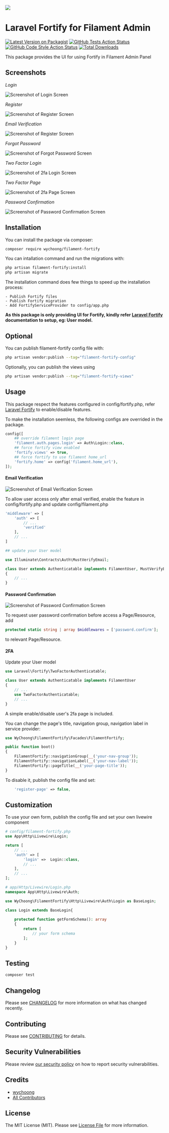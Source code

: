 ![](https://banners.beyondco.de/Filament%20Fortify.png?theme=light&packageManager=composer+require&packageName=wychoong%2Ffilament-fortify&pattern=skulls&style=style_2&description=Laravel+Fortify+for+Filament+Admin&md=1&showWatermark=1&fontSize=175px&images=https%3A%2F%2Flaravel.com%2Fimg%2Flogomark.min.svg)
# Laravel Fortify for Filament Admin

[![Latest Version on Packagist](https://img.shields.io/packagist/v/wychoong/filament-fortify.svg?style=flat-square)](https://packagist.org/packages/wychoong/filament-fortify)
[![GitHub Tests Action Status](https://img.shields.io/github/workflow/status/wychoong/filament-fortify/run-tests?label=tests)](https://github.com/wychoong/filament-fortify/actions?query=workflow%3Arun-tests+branch%3Amain)
[![GitHub Code Style Action Status](https://img.shields.io/github/workflow/status/wychoong/filament-fortify/Check%20&%20fix%20styling?label=code%20style)](https://github.com/wychoong/filament-fortify/actions?query=workflow%3A"Check+%26+fix+styling"+branch%3Amain)
[![Total Downloads](https://img.shields.io/packagist/dt/wychoong/filament-fortify.svg?style=flat-square)](https://packagist.org/packages/wychoong/filament-fortify)

This package provides the UI for using Fortify in Filament Admin Panel

## Screenshots
_Login_

![Screenshot of Login Screen](./screenshots/login.png)

_Register_

![Screenshot of Register Screen](./screenshots/register.png)

_Email Verification_

![Screenshot of Register Screen](./screenshots/email-verification.png)

_Forgot Password_

![Screenshot of Forgot Password Screen](./screenshots/forgot-password.png)

_Two Factor Login_

![Screenshot of 2fa Login Screen](./screenshots/2fa-login.png)

_Two Factor Page_

![Screenshot of 2fa Page Screen](./screenshots/2fa-page.png)

_Password Confirmation_

![Screenshot of Password Confirmation Screen](./screenshots/confirm-password.png)

## Installation

You can install the package via composer:

```bash
composer require wychoong/filament-fortify
```

You can intallation command and run the migrations with:

```bash
php artisan filament-fortify:install 
php artisan migrate
```
The installation command does few things to speed up the installation process:
```
- Publish Fortify files
- Publish Fortify migration
- Add FortifyServiceProvider to config/app.php
```

**As this package is only providing UI for Fortify, kindly refer [Laravel Fortify](https://laravel.com/docs/9.x/fortify) documentation to setup, eg: User model.** 

## Optional

You can publish filament-fortify config file with:

```bash
php artisan vendor:publish --tag="filament-fortify-config"
```

Optionally, you can publish the views using

```bash
php artisan vendor:publish --tag="filament-fortify-views"
```

## Usage

This package respect the features configured in config/fortify.php, refer [Laravel Fortify](https://laravel.com/docs/9.x/fortify) to enable/disable features.

To make the installation seemless, the following configs are overrided in the package.
```php
config([
    ## override filament login page
    'filament.auth.pages.login' => Auth\Login::class,
    ## force fortify view enabled
    'fortify.views' => true,
    ## force fortify to use filament home_url
    'fortify.home' => config('filament.home_url'),
]);
```

#### Email Verification
![Screenshot of Email Verification Screen](./screenshots/email-verification.png)

To allow user access only after email verified, enable the feature in config/fortify.php and update config/filament.php

```php
'middleware' => [
    'auth' => [
        // ...
        'verified'
    ],
    // ...
]

## update your User model

use Illuminate\Contracts\Auth\MustVerifyEmail;

class User extends Authenticatable implements FilamentUser, MustVerifyEmail
{
    // ...
}
```

#### Password Confirmation
![Screenshot of Password Confirmation Screen](./screenshots/confirm-password.png)

To request user password confirmation before access a Page/Resource, add 
```php
protected static string | array $middlewares = ['password.confirm'];
```
to relevant Page/Resource.

#### 2FA
Update your User model
```php
use Laravel\Fortify\TwoFactorAuthenticatable;

class User extends Authenticatable implements FilamentUser
{
    // ...
    use TwoFactorAuthenticatable;
    // ...
}
```
A simple enable/disable user's 2fa page is included. 

You can change the page's title, navigation group, navigation label in service provider:

```php
use WyChoong\FilamentFortify\Facades\FilamentFortify;

public function boot()
{
    FilamentFortify::navigationGroup(__('your-nav-group'));
    FilamentFortify::navigationLabel(__('your-nav-label'));
    FilamentFortify::pageTitle(__('your-page-title'));
}
```

To disable it, publish the config file and set:
```php
    'register-page' => false,
```

## Customization

To use your own form, publish the config file and set your own livewire component
```php
# config/filament-fortify.php
use App\Http\Livewire\Login;

return [
    // ...
    'auth' => [
        'login' =>  Login::class,
        // ...
    ],
    // ...
];

# app/Http/Livewire/Login.php
namespace App\Http\Livewire\Auth;

use WyChoong\FilamentFortify\Http\Livewire\Auth\Login as BaseLogin;

class Login extends BaseLogin{
    
    protected function getFormSchema(): array
    {
        return [
            // your form schema
        ];
    }
}
```
## Testing

```bash
composer test
```

## Changelog

Please see [CHANGELOG](CHANGELOG.md) for more information on what has changed recently.

## Contributing

Please see [CONTRIBUTING](.github/CONTRIBUTING.md) for details.

## Security Vulnerabilities

Please review [our security policy](../../security/policy) on how to report security vulnerabilities.

## Credits

- [wychoong](https://github.com/wychoong)
- [All Contributors](../../contributors)

## License

The MIT License (MIT). Please see [License File](LICENSE.md) for more information.

